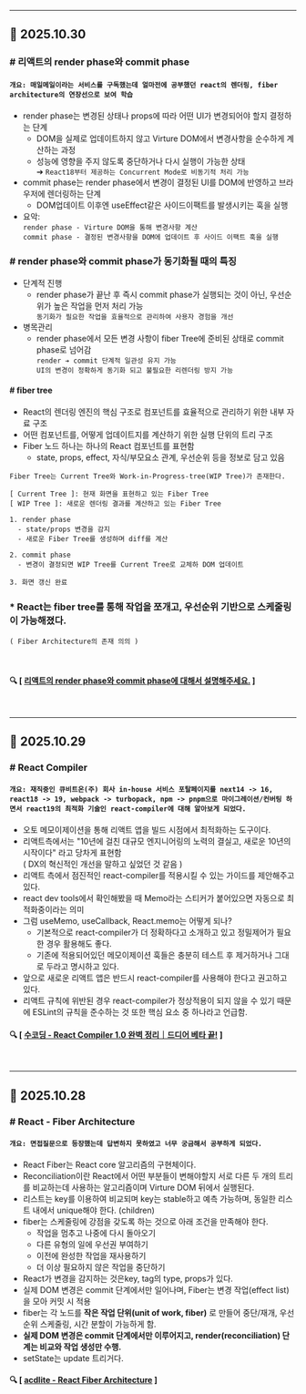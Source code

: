  ---

## 📑 2025.10.30

### # 리액트의 render phase와 commit phase

#### `개요: 매일메일이라는 서비스를 구독했는데 얼마전에 공부했던 react의 렌더링, fiber architecture의 연장선으로 보여 학습`

- render phase는 변경된 상태나 props에 따라 어떤 UI가 변경되어야 할지 결정하는 단계
  - DOM을 실제로 업데이트하지 않고 Virture DOM에서 변경사항을 순수하게 계산하는 과정
  - 성능에 영향을 주지 않도록 중단하거나 다시 실행이 가능한 상태<br>
    ➔ `React18부터 제공하는 Concurrent Mode로 비동기적 처리 가능`
- commit phase는 render phase에서 변경이 결정된 UI를 DOM에 반영하고 브라우저에 렌더링하는 단계
  - DOM업데이트 이후엔 useEffect같은 사이드이팩트를 발생시키는 훅을 실행
- 요악:<br>
  `render phase - Virture DOM을 통해 변경사항 계산`<br>
  `commit phase - 결정된 변경사항을 DOM에 업데이트 후 사이드 이팩트 훅을 실행`

### # render phase와 commit phase가 동기화될 때의 특징

- 단계적 진행
  - render phase가 끝난 후 즉시 commit phase가 실행되는 것이 아닌, 우선순위가 높은 작업을 먼저 처리 가능<br>
    `동기화가 필요한 작업을 효율적으로 관리하여 사용자 경험을 개선`
- 병목관리
  - render phase에서 모든 변경 사항이 fiber Tree에 준비된 상태로 commit phase로 넘어감<br>
    `render ➔ commit 단계적 일관성 유지 가능`<br>
    `UI의 변경이 정확하게 동기화 되고 불필요한 리렌더링 방지 가능`

#### # fiber tree
- React의 렌더링 엔진의 핵심 구조로 컴포넌트를 효율적으로 관리하기 위한 내부 자료 구조
- 어떤 컴포넌트를, 어떻게 업데이트지를 계산하기 위한 실행 단위의 트리 구조
- Fiber 노드 하나는 하나의 React 컴포넌트를 표현함
  - state, props, effect, 자식/부모요소 관계, 우선순위 등을 정보로 담고 있음<br>

```
Fiber Tree는 Current Tree와 Work-in-Progress-tree(WIP Tree)가 존재한다.

[ Current Tree ]: 현재 화면을 표현하고 있는 Fiber Tree
[ WIP Tree ]: 새로운 렌더링 결과를 계산하고 있는 Fiber Tree

1. render phase
  - state/props 변경을 감지
  - 새로운 Fiber Tree를 생성하며 diff를 계산

2. commit phase
  - 변경이 결정되면 WIP Tree를 Current Tree로 교체하 DOM 업데이트

3. 화면 갱신 완료
```

### * React는 fiber tree를 통해 작업을 쪼개고, 우선순위 기반으로 스케줄링이 가능해졌다.
`( Fiber Architecture의 존재 의의 )`

<br>

#### 🔍 [ [리액트의 render phase와 commit phase에 대해서 설명해주세요.](https://www.maeil-mail.kr/question/30) ]

<br>

 ---

## 📑 2025.10.29

### # React Compiler

#### `개요: 재직중인 큐비트온(주) 회사 in-house 서비스 포탈페이지를 next14 -> 16, react18 -> 19, webpack -> turbopack, npm -> pnpm으로 마이그레이션/컨버팅 하면서 react19의 최적화 기술인 react-compiler에 대해 알아보게 되었다.`

- 오토 메모이제이션을 통해 리액트 앱을 빌드 시점에서 최적화하는 도구이다.
- 리액트측에서는 "10년에 걸친 대규모 엔지니어링의 노력의 결실고, 새로운 10년의 시작이다" 라고 당차게 표현함<br>
  ( DX의 혁신적인 개선을 말하고 싶었던 것 같음 )
- 리액트 측에서 점진적인 react-compiler를 적용시킬 수 있는 가이드를 제안해주고 있다.
- react dev tools에서 확인해봤을 때 Memo라는 스티커가 붙어있으면 자동으로 최적화중이라는 의미
- 그럼 useMemo, useCallback, React.memo는 어떻게 되나?<br>
  - 기본적으로 react-compiler가 더 정확하다고 소개하고 있고 정밀제어가 필요한 경우 활용해도 좋다.
  - 기존에 적용되어있던 메모이제이션 훅들은 충분히 테스트 후 제거하거나 그대로 두라고 명시하고 있다.
- 앞으로 새로운 리액트 앱은 반드시 react-compiler를 사용해야 한다고 권고하고 있다.
- 리액트 규칙에 위반된 경우 react-compiler가 정상적용이 되지 않을 수 있기 때문에 ESLint의 규칙을 준수하는 것 또한 핵심 요소 중 하나라고 언급함.


#### 🔍 [ [수코딩 - React Compiler 1.0 완벽 정리｜드디어 베타 끝!](https://www.youtube.com/watch?v=4WyLSzwRMGg) ]

<br>

 ---

## 📑 2025.10.28

### # React - Fiber Architecture

#### `개요: 면접질문으로 등장했는데 답변하지 못하였고 너무 궁금해서 공부하게 되었다.`

- React Fiber는 React core 알고리즘의 구현체이다.
- Reconciliation이란 React에서 어떤 부분들이 변해야할지 서로 다른 두 개의 트리를 비교하는데 사용하는 알고리즘이며 Virture DOM 뒤에서 실행된다.
- 리스트는 key를 이용하여 비교되며 key는 stable하고 예측 가능하며, 동일한 리스트 내에서 unique해야 한다. (children)
- fiber는 스케줄링에 강점을 갖도록 하는 것으로 아래 조건을 만족해야 한다.
     - 작업을 멈추고 나중에 다시 돌아오기
     - 다른 유형의 일에 우선권 부여하기
     - 이전에 완성한 작업을 재사용하기
     - 더 이상 필요하지 않은 작업을 중단하기
- React가 변경을 감지하는 것은key, tag의 type, props가 있다.
- 실제 DOM 변경은 commit 단계에서만 일어나며, Fiber는 변경 작업(effect list)을 모아 커밋 시 적용
- fiber는 각 노드를 **작은 작업 단위(unit of work, fiber)** 로 만들어 중단/재개, 우선순위 스케줄링, 시간 분할이 가능하게 함.
- **실제 DOM 변경은 commit 단계에서만 이루어지고, render(reconciliation) 단계는 비교와 작업 생성만 수행.**
- setState는 update 트리거다.

 #### 🔍 [ [acdlite - React Fiber Architecture](https://github.com/acdlite/react-fiber-architecture) ]

 <br>

